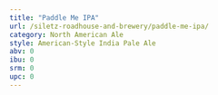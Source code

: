 ```yaml
---
title: "Paddle Me IPA"
url: /siletz-roadhouse-and-brewery/paddle-me-ipa/
category: North American Ale
style: American-Style India Pale Ale
abv: 0
ibu: 0
srm: 0
upc: 0
---
```


